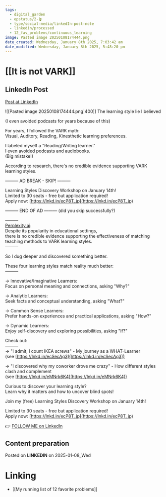```yaml
---
tags:
  - digital_garden
  - epstatus/2-🪴
  - type/social-media/linkedIn-post-note
  - linkedin/processed
  - 12_fav_problems/continuous_learning
image: Pasted image 20250108174444.png
date_created: Wednesday, January 8th 2025, 7:03:42 am
date_modified: Wednesday, January 8th 2025, 5:48:20 pm
---
```

# [[It is not VARK]]
## LinkedIn Post
[Post at LinkedIn](https://www.linkedin.com/posts/sebastiankamilli_the-learning-style-lie-i-believed-i-even-activity-7282652292191850496-2ZEa?utm_source=share&utm_medium=member_desktop)

![[Pasted image 20250108174444.png|400]]
 The learning style lie I believed  
  
(I even avoided podcasts for years because of this)  
  
For years, I followed the VARK myth:  
Visual, Auditory, Reading, Kinesthetic learning preferences.  
  
I labeled myself a "Reading/Writing learner."  
I even avoided podcasts and audiobooks.  
(Big mistake!)  
  
According to research, there's no credible evidence supporting VARK learning styles.  

——— AD BREAK - SKIP! ———  
  
Learning Styles Discovery Workshop on January 14th!  
Limited to 30 seats - free but application required!  
Apply now: [https://lnkd.in/ecP8T_jp](https://lnkd.in/ecP8T_jp)
  
——— END OF AD ——— (did you skip successfully?)  
  
———  
[Perplexity.ai](http://perplexity.ai/):  
Despite its popularity in educational settings,  
there is no credible evidence supporting the effectiveness of matching teaching methods to VARK learning styles.  
———  

So I dug deeper and discovered something better.  
  
These four learning styles match reality much better:  
———  
  
→ Innovative/Imaginative Learners:  
Focus on personal meaning and connections, asking "Why?"  
  
→ Analytic Learners:  
Seek facts and conceptual understanding, asking "What?"  
  
→ Common Sense Learners:  
Prefer hands-on experiences and practical applications, asking "How?"  
  
→ Dynamic Learners:  
Enjoy self-discovery and exploring possibilities, asking "If?"  
  
Check out:  
———  
→ "I admit, I count IKEA screws" - My journey as a WHAT-Learner  
(see [https://lnkd.in/ecSecAg3](https://lnkd.in/ecSecAg3))  
  
→ "I discovered why my coworker drove me crazy" - How different styles clash and complement  
(see [https://lnkd.in/eMNrk6K4](https://lnkd.in/eMNrk6K4))  
  
Curious to discover your learning style?  
Learn why it matters and how to uncover blind spots!  
  
Join my (free) Learning Styles Discovery Workshop on January 14th!  
  
Limited to 30 seats - free but application required!  
Apply now: [https://lnkd.in/ecP8T_jp](https://lnkd.in/ecP8T_jp)

👉 [FOLLOW ME on LinkedIn](https://www.linkedin.com/comm/mynetwork/discovery-see-all?usecase=PEOPLE_FOLLOWS&followMember=sebastiankamilli)

## Content preparation

Posted on **LINKEDIN** on 2025-01-08_Wed
# Linking
+ [[My running list of 12 favorite problems]]